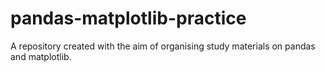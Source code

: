 # pandas-matplotlib-practice

A repository created with the aim of organising study materials on pandas and matplotlib. 
